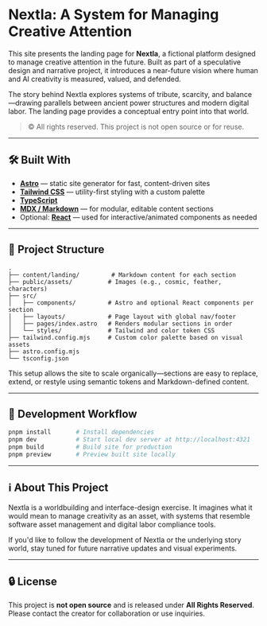 # Nextla: A System for Managing Creative Attention

This site presents the landing page for **Nextla**, a fictional platform designed to manage creative attention in the future. Built as part of a speculative design and narrative project, it introduces a near-future vision where human and AI creativity is measured, valued, and defended.

The story behind Nextla explores systems of tribute, scarcity, and balance—drawing parallels between ancient power structures and modern digital labor. The landing page provides a conceptual entry point into that world.

> © All rights reserved. This project is not open source or for reuse.

---

## 🛠️ Built With

- [**Astro**](https://astro.build) — static site generator for fast, content-driven sites
- [**Tailwind CSS**](https://tailwindcss.com) — utility-first styling with a custom palette
- [**TypeScript**](https://www.typescriptlang.org/)
- [**MDX / Markdown**](https://docs.astro.build/en/guides/markdown-content/) — for modular, editable content sections
- Optional: [**React**](https://reactjs.org) — used for interactive/animated components as needed

---

## 📁 Project Structure

```plaintext
.
├── content/landing/         # Markdown content for each section
├── public/assets/          # Images (e.g., cosmic, feather, characters)
├── src/
│   ├── components/         # Astro and optional React components per section
│   ├── layouts/            # Page layout with global nav/footer
│   ├── pages/index.astro   # Renders modular sections in order
│   └── styles/             # Tailwind and color token CSS
├── tailwind.config.mjs     # Custom color palette based on visual assets
├── astro.config.mjs
└── tsconfig.json
```

This setup allows the site to scale organically—sections are easy to replace, extend, or restyle using semantic tokens and Markdown-defined content.

---

## 🧪 Development Workflow

```bash
pnpm install       # Install dependencies
pnpm dev           # Start local dev server at http://localhost:4321
pnpm build         # Build site for production
pnpm preview       # Preview built site locally
```

---

## ℹ️ About This Project

Nextla is a worldbuilding and interface-design exercise. It imagines what it would mean to manage creativity as an asset, with systems that resemble software asset management and digital labor compliance tools.

If you'd like to follow the development of Nextla or the underlying story world, stay tuned for future narrative updates and visual experiments.

---

## 🔒 License

This project is **not open source** and is released under **All Rights Reserved**. Please contact the creator for collaboration or use inquiries.
```
